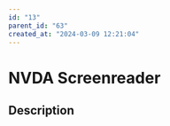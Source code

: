```yaml
---
id: "13"
parent_id: "63"
created_at: "2024-03-09 12:21:04"
---
```


# NVDA Screenreader

## Description

